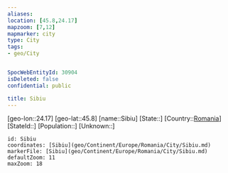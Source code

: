 ```yaml
---
aliases: 
location: [45.8,24.17]
mapzoom: [7,12] 
mapmarker: city 
type: City
tags:
- geo/City


SpocWebEntityId: 30904
isDeleted: false
confidential: public

title: Sibiu
---
```

[geo-lon::24.17]
[geo-lat::45.8]
[name::Sibiu]
[State::]
[Country::[Romania](geo/Continent/Europe/Romania.md)]
[StateId::]
[Population::]
[Unknown::]


```leaflet
id: Sibiu
coordinates: [Sibiu](geo/Continent/Europe/Romania/City/Sibiu.md)
markerFile: [Sibiu](geo/Continent/Europe/Romania/City/Sibiu.md)
defaultZoom: 11 
maxZoom: 18
```


